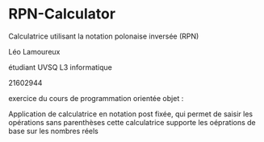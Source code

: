 # RPN-Calculator
Calculatrice utilisant la notation polonaise inversée (RPN)

Léo Lamoureux

étudiant UVSQ L3 informatique

21602944

exercice du cours de programmation orientée objet :

Application de calculatrice en notation post fixée, qui permet de saisir les opérations sans parenthèses
cette calculatrice supporte les oéprations de base sur les nombres réels
